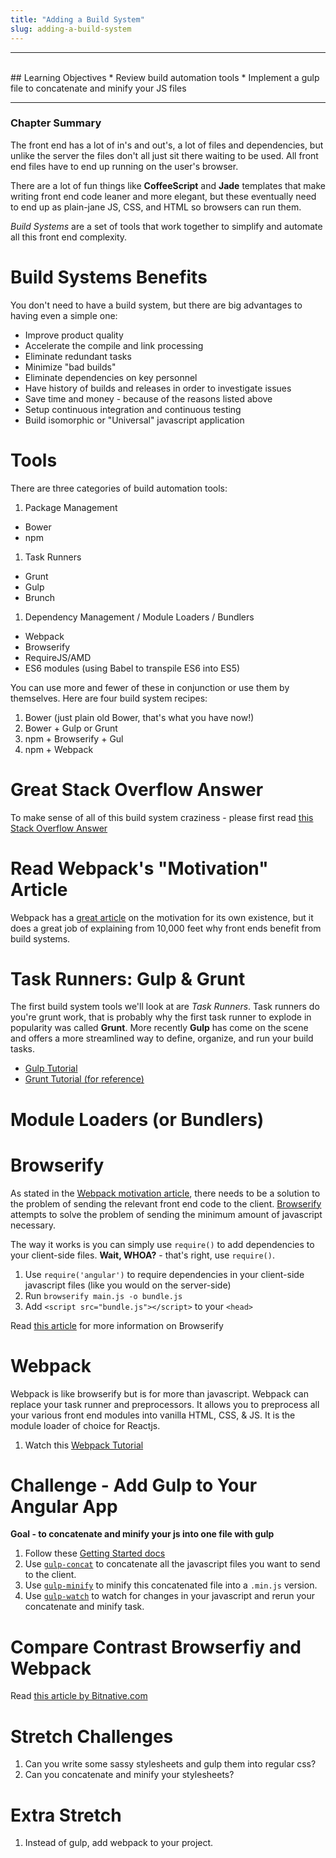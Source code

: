 ```yaml
---
title: "Adding a Build System"
slug: adding-a-build-system
---
```


<hr><br>
## Learning Objectives
  * Review build automation tools
  * Implement a gulp file to concatenate and minify your JS files

<hr>

### Chapter Summary

The front end has a lot of in's and out's, a lot of files and dependencies, but unlike the server the files don't all just sit there waiting to be used. All front end files have to end up running on the user's browser.

There are a lot of fun things like **CoffeeScript** and **Jade** templates that make writing front end code leaner and more elegant, but these eventually need to end up as plain-jane JS, CSS, and HTML so browsers can run them.

*Build Systems* are a set of tools that work together to simplify and automate all this front end complexity.

# Build Systems Benefits

You don't need to have a build system, but there are big advantages to having even a simple one:

  * Improve product quality
  * Accelerate the compile and link processing
  * Eliminate redundant tasks
  * Minimize "bad builds"
  * Eliminate dependencies on key personnel
  * Have history of builds and releases in order to investigate issues
  * Save time and money - because of the reasons listed above
  * Setup continuous integration and continuous testing
  * Build isomorphic or "Universal" javascript application

# Tools

There are three categories of build automation tools:

1. Package Management
  - Bower
  - npm
1. Task Runners
  - Grunt
  - Gulp
  - Brunch
1. Dependency Management / Module Loaders / Bundlers
  - Webpack
  - Browserify
  - RequireJS/AMD
  - ES6 modules (using Babel to transpile ES6 into ES5)

You can use more and fewer of these in conjunction or use them by themselves. Here are four build system recipes:

1. Bower (just plain old Bower, that's what you have now!)
1. Bower + Gulp or Grunt
1. npm + Browserify + Gul
1. npm + Webpack

# Great Stack Overflow Answer

To make sense of all of this build system craziness - please first read [this Stack Overflow Answer](http://stackoverflow.com/questions/33561272/task-runners-gulp-grunt-etc-and-bundlers-webpack-browserify-why-use-toge)

# Read Webpack's "Motivation" Article

Webpack has a [great article](http://webpack.github.io/docs/motivation.html) on the motivation for its own existence, but it does a great job of explaining from 10,000 feet why front ends benefit from build systems.

# Task Runners: Gulp & Grunt

The first build system tools we'll look at are *Task Runners*. Task runners do you're grunt work, that is probably why the first task runner to explode in popularity was called **Grunt**. More recently **Gulp** has come on the scene and offers a more streamlined way to define, organize, and run your build tasks.

* [Gulp Tutorial](https://www.youtube.com/watch?v=LmdT2zhFmn4)
* [Grunt Tutorial (for reference)](https://www.youtube.com/watch?v=TMKj0BxzVgw)

# Module Loaders (or Bundlers)

# Browserify

As stated in the [Webpack motivation article](http://webpack.github.io/docs/motivation.html), there needs to be a solution to the problem of sending the relevant front end code to the client. [Browserify](http://browserify.org/) attempts to solve the problem of sending the minimum amount of javascript necessary.

The way it works is you can simply use `require()` to add dependencies to your client-side files. **Wait, WHOA?** - that's right, use `require()`.

1. Use `require('angular')` to require dependencies in your client-side javascript files (like you would on the server-side)
1. Run `browserify main.js -o bundle.js`
1. Add `<script src="bundle.js"></script>` to your `<head>`

Read [this article](http://www.jeromesteunou.net/browserify-why-and-how.html) for more information on Browserify

# Webpack

Webpack is like browserify but is for more than javascript. Webpack can replace your task runner and preprocessors. It allows you to preprocess all your various front end modules into vanilla HTML, CSS, & JS. It is the module loader of choice for Reactjs.

1. Watch this [Webpack Tutorial](https://www.youtube.com/watch?v=9kJVYpOqcVU)

# Challenge - Add Gulp to Your Angular App

**Goal - to concatenate and minify your js into one file with gulp**

1. Follow these [Getting Started docs](https://github.com/gulpjs/gulp/blob/master/docs/getting-started.md)
1. Use [`gulp-concat`](https://github.com/contra/gulp-concat) to concatenate all the javascript files you want to send to the client.
1. Use [`gulp-minify`](https://www.npmjs.com/package/gulp-minify) to minify this concatenated file into a `.min.js` version.
1. Use [`gulp-watch`](https://www.npmjs.com/package/gulp-watch) to watch for changes in your javascript and rerun your concatenate and minify task.

# Compare Contrast Browserfiy and Webpack

Read [this article by Bitnative.com](https://medium.com/@housecor/browserify-vs-webpack-b3d7ca08a0a9#.rfiu01zif)

# Stretch Challenges

1. Can you write some sassy stylesheets and gulp them into regular css?
1. Can you concatenate and minify your stylesheets?

# Extra Stretch

1. Instead of gulp, add webpack to your project.
